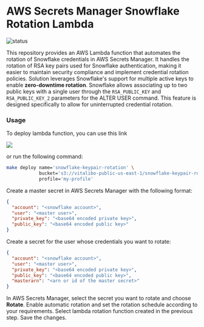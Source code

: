 # AWS Secrets Manager Snowflake Rotation Lambda

![status](https://github.com/vitalibo/secrets-manager-snowflake-rotation/actions/workflows/ci.yaml/badge.svg)

This repository provides an AWS Lambda function that automates the rotation of Snowflake credentials in AWS
Secrets Manager. It handles the rotation of RSA key pairs used for Snowflake authentication, making it easier to
maintain security compliance and implement credential rotation policies. Solution leverages Snowflake's support for
multiple active keys to enable **zero-downtime rotation**. Snowflake allows associating up to two public keys with a
single user through the `RSA_PUBLIC_KEY` and `RSA_PUBLIC_KEY_2` parameters for the ALTER USER command. This feature is
designed specifically to allow for uninterrupted credential rotation.

### Usage

To deploy lambda function, you can use this link

[![](https://s3.amazonaws.com/cloudformation-examples/cloudformation-launch-stack.png)](https://console.aws.amazon.com/cloudformation/home?#/stacks/new?templateURL=https://vitalibo-public-us-east-1.s3.amazonaws.com/snowflake-keypair-rotation/latest/stack.template)

or run the following command:

```bash
make deploy name='snowflake-keypair-rotation' \
            bucket='s3://vitalibo-public-us-east-1/snowflake-keypair-rotation/latest' \
            profile='my-profile'
```

Create a master secret in AWS Secrets Manager with the following format:

```json
{
  "account": "<snowflake account>",
  "user": "<master user>",
  "private_key": "<base64 encoded private key>",
  "public_key": "<base64 encoded public key>"
}
```

Create a secret for the user whose credentials you want to rotate:

```json
{
  "account": "<snowflake account>",
  "user": "<master user>",
  "private_key": "<base64 encoded private key>",
  "public_key": "<base64 encoded public key>",
  "masterarn": "<arn or id of the master secret>"
}
```

In AWS Secrets Manager, select the secret you want to rotate and choose **Rotate**. Enable automatic rotation
and set the rotation schedule according to your requirements. Select lambda rotation function created in
the previous step. Save the changes.

